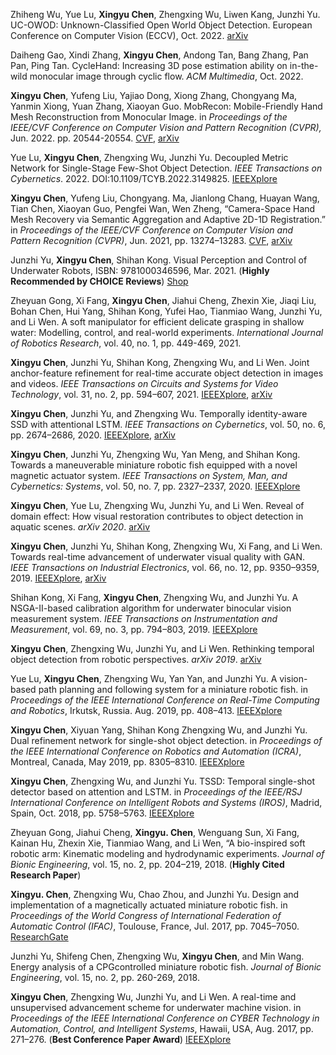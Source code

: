 Zhiheng Wu, Yue Lu, **Xingyu Chen**, Zhengxing Wu, Liwen Kang, Junzhi Yu. UC-OWOD: Unknown-Classified Open World Object Detection. European Conference on Computer Vision (ECCV), Oct. 2022. [arXiv](https://arxiv.org/pdf/2207.11455.pdf)

Daiheng Gao, Xindi Zhang, **Xingyu Chen**, Andong Tan, Bang Zhang, Pan Pan, Ping Tan. CycleHand: Increasing 3D pose estimation ability on in-the-wild monocular image through cyclic flow. *ACM Multimedia*, Oct. 2022. 

**Xingyu Chen**, Yufeng Liu, Yajiao Dong, Xiong Zhang, Chongyang Ma, Yanmin Xiong, Yuan Zhang, Xiaoyan Guo. MobRecon: Mobile-Friendly Hand Mesh Reconstruction from Monocular Image. in *Proceedings of the IEEE/CVF Conference on Computer Vision and Pattern Recognition (CVPR),* Jun. 2022. pp. 20544-20554. [CVF](https://openaccess.thecvf.com/content/CVPR2022/papers/Chen_MobRecon_Mobile-Friendly_Hand_Mesh_Reconstruction_From_Monocular_Image_CVPR_2022_paper.pdf), [arXiv](https://arxiv.org/abs/2112.02753)

Yue Lu, **Xingyu Chen**, Zhengxing Wu, Junzhi Yu. Decoupled Metric Network for Single-Stage Few-Shot Object Detection. *IEEE Transactions on Cybernetics*. 2022. DOI:10.1109/TCYB.2022.3149825. [IEEEXplore](https://ieeexplore.ieee.org/abstract/document/9721820)

**Xingyu Chen**, Yufeng Liu, Chongyang. Ma, Jianlong Chang, Huayan Wang, Tian Chen, Xiaoyan Guo, Pengfei Wan, Wen Zheng, “Camera-Space Hand Mesh Recovery via Semantic Aggregation and Adaptive 2D-1D Registration.” in *Proceedings of the IEEE/CVF Conference on Computer Vision and Pattern Recognition (CVPR)*, Jun. 2021, pp. 13274–13283. [CVF](https://openaccess.thecvf.com/content/CVPR2021/papers/Chen_Camera-Space_Hand_Mesh_Recovery_via_Semantic_Aggregation_and_Adaptive_2D-1D_CVPR_2021_paper.pdf), [arXiv](https://arxiv.org/abs/2103.02845)

Junzhi Yu, **Xingyu Chen**, Shihan Kong. Visual Perception and Control of Underwater Robots, ISBN: 9781000346596, Mar. 2021. (**Highly Recommended by CHOICE Reviews**) [Shop](https://www.amazon.com/Visual-Perception-Control-Underwater-Robots-dp-0367695782/dp/0367695782/ref=mt_other?_encoding=UTF8&me=&qid=)

Zheyuan Gong, Xi Fang, **Xingyu Chen**, Jiahui Cheng, Zhexin Xie, Jiaqi Liu, Bohan Chen, Hui Yang, Shihan Kong, Yufei Hao, Tianmiao Wang, Junzhi Yu, and Li Wen. A soft manipulator for efficient delicate grasping in shallow water: Modelling, control, and real-world experiments. *International Journal of Robotics Research*, vol. 40, no. 1, pp. 449-469, 2021.

**Xingyu Chen**, Junzhi Yu, Shihan Kong, Zhengxing Wu, and Li Wen. Joint anchor-feature refinement for real-time accurate object detection in images and videos. *IEEE Transactions on Circuits and Systems for Video Technology*, vol. 31, no. 2, pp. 594–607, 2021. [IEEEXplore](https://ieeexplore.ieee.org/document/9037090), [arXiv](https://arxiv.org/abs/1807.08638)

**Xingyu Chen**, Junzhi Yu, and Zhengxing Wu. Temporally identity-aware SSD with attentional LSTM. *IEEE Transactions on Cybernetics*, vol. 50, no. 6, pp. 2674–2686, 2020. [IEEEXplore](https://ieeexplore.ieee.org/document/8638831), [arXiv](https://arxiv.org/abs/1803.00197)

**Xingyu Chen**, Junzhi Yu, Zhengxing Wu, Yan Meng, and Shihan Kong. Towards a maneuverable miniature robotic fish equipped with a novel magnetic actuator system. *IEEE Transactions on System, Man, and Cybernetics: Systems*, vol. 50, no. 7, pp. 2327–2337, 2020. [IEEEXplore](https://ieeexplore.ieee.org/document/8320969)

**Xingyu Chen**, Yue Lu, Zhengxing Wu, Junzhi Yu, and Li Wen. Reveal of domain effect: How visual restoration contributes to object detection in aquatic scenes. *arXiv 2020*. [arXiv](https://arxiv.org/pdf/2003.01913.pdf)

**Xingyu Chen**, Junzhi Yu, Shihan Kong, Zhengxing Wu, Xi Fang, and Li Wen. Towards real-time advancement of underwater visual quality with GAN. *IEEE Transactions on Industrial Electronics*, vol. 66, no. 12, pp. 9350–9359, 2019. [IEEEXplore](https://ieeexplore.ieee.org/document/8624564), [arXiv](https://arxiv.org/abs/1712.00736)

Shihan Kong, Xi Fang, **Xingyu Chen**, Zhengxing Wu, and Junzhi Yu. A NSGA-II-based calibration algorithm for underwater binocular vision measurement system. *IEEE Transactions on Instrumentation and Measurement*, vol. 69, no. 3, pp. 794–803, 2019. [IEEEXplore](https://ieeexplore.ieee.org/document/8692612)

**Xingyu Chen**, Zhengxing Wu, Junzhi Yu, and Li Wen. Rethinking temporal object detection from robotic perspectives. *arXiv 2019*. [arXiv](https://arxiv.org/pdf/1912.10406.pdf)

Yue Lu, **Xingyu Chen**, Zhengxing Wu, Yan Yan, and Junzhi Yu. A vision-based path planning and following system for a miniature robotic fish. in *Proceedings of the IEEE International Conference on Real-Time Computing and Robotics*, Irkutsk, Russia. Aug. 2019, pp. 408–413. [IEEEXplore](https://ieeexplore.ieee.org/document/9044020)

**Xingyu Chen**, Xiyuan Yang, Shihan Kong Zhengxing Wu, and Junzhi Yu. Dual refinement network for single-shot object detection. in *Proceedings of the IEEE International Conference on Robotics and Automation (ICRA)*, Montreal, Canada, May 2019, pp. 8305–8310. [IEEEXplore](https://ieeexplore.ieee.org/document/8793816)

**Xingyu Chen**, Zhengxing Wu, and Junzhi Yu. TSSD: Temporal single-shot detector based on attention and LSTM. in *Proceedings of the IEEE/RSJ International Conference on Intelligent Robots and Systems (IROS)*, Madrid, Spain, Oct. 2018, pp. 5758–5763. [IEEEXplore](https://ieeexplore.ieee.org/document/8593963)

Zheyuan Gong, Jiahui Cheng, **Xingyu. Chen**, Wenguang Sun, Xi Fang, Kainan Hu, Zhexin Xie, Tianmiao Wang, and Li Wen, “A bio-inspired soft robotic arm: Kinematic modeling and hydrodynamic experiments. *Journal of Bionic Engineering*, vol. 15, no. 2, pp. 204–219, 2018. (**Highly Cited Research Paper**)

**Xingyu. Chen**, Zhengxing Wu, Chao Zhou, and Junzhi Yu. Design and implementation of a magnetically actuated miniature robotic fish. in *Proceedings of the World Congress of International Federation of Automatic Control (IFAC)*, Toulouse, France, Jul. 2017, pp. 7045–7050. [ResearchGate](https://www.researchgate.net/profile/Xingyu-Chen-25/publication/320496679_Design_and_Implementation_of_a_Magnetically_Actuated_Miniature_Robotic_Fish_This_work_was_supported_by_the_National_Natural_Science_Foundation_of_China_nos_61633020_61603388_61633004_and_61421004_by_t/links/5ab0bf3f0f7e9b4897c2358f/Design-and-Implementation-of-a-Magnetically-Actuated-Miniature-Robotic-Fish-This-work-was-supported-by-the-National-Natural-Science-Foundation-of-China-nos-61633020-61603388-61633004-and-61421004.pdf)

Junzhi Yu, Shifeng Chen, Zhengxing Wu, **Xingyu Chen**, and Min Wang. Energy analysis of a CPGcontrolled miniature robotic fish. *Journal of Bionic Engineering*, vol. 15, no. 2, pp. 260-269, 2018.

**Xingyu Chen**, Zhengxing Wu, Junzhi Yu, and Li Wen. A real-time and unsupervised advancement scheme for underwater machine vision. in *Proceedings of the IEEE International Conference on CYBER Technology in Automation, Control, and Intelligent Systems*, Hawaii, USA, Aug. 2017, pp. 271–276. (**Best Conference Paper Award**) [IEEEXplore](https://ieeexplore.ieee.org/document/8446363)

